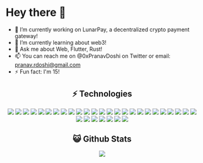 # Hey there 👋

- 🔭 I’m currently working on LunarPay, a decentralized crypto payment gateway!
- 🌱 I’m currently learning about web3!
- 💬 Ask me about Web, Flutter, Rust!
- 📫 You can reach me on @0xPranavDoshi on Twitter or email: pranav.rdoshi@gmail.com
- ⚡ Fun fact: I'm 15!

## <div align="center">⚡ Technologies</div>
  
<p align="center">
<img src="https://img.shields.io/badge/-python-black?style=flat-square&logo=python">
<img src="https://img.shields.io/badge/-Firebase-black?style=flat-square&logo=firebase">
<img src="https://img.shields.io/badge/-MongoDB-black?style=flat-square&logo=mongodb">
<img src="https://img.shields.io/badge/-flutter-black?style=flat-square&logo=flutter">
<img src="https://img.shields.io/badge/-dart-black?style=flat-square&logo=dart">
<img src="https://img.shields.io/badge/-Git-black?style=flat-square&logo=git">
<img src="https://img.shields.io/badge/-GitHub-black?style=flat-square&logo=github">
<img src="https://img.shields.io/badge/-Nodejs-black?style=flat-square&logo=Node.js">
<img src="https://img.shields.io/badge/-Electron-black?style=flat-square&logo=electron">
<img src="https://img.shields.io/badge/-HTML5-black?style=flat-square&logo=html5">
<img src="https://img.shields.io/badge/-CSS3-black?style=flat-square&logo=css3">
<img src="https://img.shields.io/badge/-Jquery-black?style=flat-square&logo=jquery">
<img src="https://img.shields.io/badge/-Bootstrap-black?style=flat-square&logo=bootstrap">
<img src="https://img.shields.io/badge/-TypeScript-black?style=flat-square&logo=typescript">
<img src="https://img.shields.io/badge/-React-black?style=flat-square&logo=react">
<img src="https://img.shields.io/badge/-React Native-black?style=flat-square&logo=react">
<img src="https://img.shields.io/badge/-Swift-black?style=flat-square&logo=swift">
<img src="https://img.shields.io/badge/-Xcode-black?style=flat-square&logo=Xcode">
<img src="https://img.shields.io/badge/-JSON-black?style=flat-square&logo=json">
<img src="https://img.shields.io/badge/-Discord-black?style=flat-square&logo=discord">
<img src="https://img.shields.io/badge/-Powershell-black?style=flat-square&logo=powershell">
<img src="https://img.shields.io/badge/-Flask-black?style=flat-square&logo=flask">
<img src="https://img.shields.io/badge/-Express-black?style=flat-square&logo=express">
<img src="https://img.shields.io/badge/-Unity-black?style=flat-square&logo=unity">
<img src="https://img.shields.io/badge/-Next.js-black?style=flat-square&logo=Next.js">
<img src="https://img.shields.io/badge/-Ionic-black?style=flat-square&logo=ionic">
<img src="https://img.shields.io/badge/-Npm-black?style=flat-square&logo=npm">
<img src="https://img.shields.io/badge/-Yarn-black?style=flat-square&logo=yarn">
<img src="https://img.shields.io/badge/-C++-black?style=flat-square&logo=cplusplus">
<img src="https://img.shields.io/badge/-C sharp-black?style=flat-square">
<img src="https://img.shields.io/badge/-C-black?style=flat-square">
<img src="https://img.shields.io/badge/-Rust-black?style=flat-square&logo=rust">
</p>

## <div align="center">😺 Github Stats</div>

<div align="center">
  <img src="https://github-readme-stats.vercel.app/api?username=0xPranavDoshi&theme=radical&hide_title=true" />
</div>

<!-- ## <div align="center"><img align="center" height="40px" width="50px" src="https://img.icons8.com/nolan/64/leaderboard.png" /><span align="center"> Top Languages</span></div>
<div align="center">
  <img width="500px" src="https://github-readme-stats.vercel.app/api/wakatime?username=0xPranavDoshi&theme=radical&hide_title=true" />
</div>  
<p></p>
<div align="center">
  <kbd>
    <img width="500px" src="https://wakatime.com/share/@0xPranavDoshi/08a73c90-04b9-4889-a78b-fe5f6e77b2f4.svg" />
  </kbd>
</div>

## <div align="center"><img align="center" height="40px" width="50px" src="https://img.icons8.com/nolan/64/activity-feed.png" /><span align="center"> Coding Activity This Week</span></div>

<div width="500px" align="center">
  <kbd>
    <img width="500px" class="border color-border-inverse" src="https://wakatime.com/share/@0xPranavDoshi/d9b7b6bb-3623-4d5d-a248-de790fb9ab06.svg" />
  </kbd>
</div> -->









